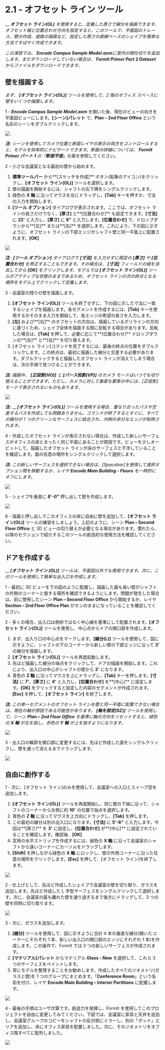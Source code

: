 # 2.1 - オフセット ライン ツール

__ _**オフセット ライン(OL)**_ _を使用すると、定義した厚さで線分を描画できます。オフセット幅と位置合わせ方向を設定すると、このツールで、平面図のトレース、壁の作成、道路の描画など、設定した厚さの直線ベースのシェイプを簡単な方法ですばやく作成できます。_

_この演習では、_ _**Encode Campus Sample Model.axm**に室内の間仕切りを追加します。まだダウンロードしていない場合は、_ _**FormIt Primer Part 2 Dataset**からファイルをダウンロードできます。_

## 壁を描画する

_まず、_ _**[オフセット ライン(OL)]**_ _ツールを使用して、2 階のオフィス スペースに壁をいくつか描画します。_

1 - _**Encode Campus Sample Model.axm**_ を開いた後、現在のビューの向きを平面図ビューにします。**[シーン]パレット** で、**Plan – 2nd Floor Office** という名前のシーンをダブルクリックします。

![](<../../.gitbook/assets/0\_orienting-view\_annotated\_edited\_edited-again (1).png>)

_**注:**_ _シーンを使用してカメラ位置と断面レイヤの表示の両方をコントロールすると、モデルを効率的にナビゲートできます。断面の詳細については、_ _**FormIt Primer パート 1**_ _の「**断面平面**_」の章を参照してください。

2 _**-**_ 小さな会議室となる最初の壁から始めます。

1. **標準ツールバー** から**[スケッチを作成]** ボタン(鉛筆のアイコン)をクリックし、**[オフセット ライン(OL)]** ツールを選択します。
2. 壁の描画を開始するには、シャフトの左下隅をシングルクリックします。
3. 緑色の **X 軸** に沿ってマウスを左にドラッグし、**[Tab]** キーを押すか、寸法の入力を開始します。
4. **[ツール オプション]** ダイアログが表示されます。ここでは、オフセット ラインの長さだけでなく、**[厚さ]** と**[位置合わせ]** も設定できます。**[寸法]** に **22'** と入力し、**[厚さ]** に **6"** と入力します。**[位置合わせ]** で、ドロップダウンから**[左]** または**[右]** を選択します。これにより、下の図に示すように、オフセット ラインの下部エッジがシャフト壁と同一平面上に配置されます。**[OK]**

![](../../.gitbook/assets/1\_first-offset-line\_combined\_annotated\_edited.png)

_**注**_ _:_ _**[ツール オプション]**_ _ダイアログで_ _**[寸法]** を入力せずに既定の_ _**[厚さ]**_ _や_ _**[位置合わせ]**_ _を修正することもできます。その場合は、_ _**[寸法]**_ _フィールドの値を消去してから_ _**[OK]** をクリックします。モデルでは_ _**[オフセット ライン(OL)]**_ _ツールがアクティブな状態のままであるため、オフセット ラインの次の終点となる場所をモデル上でクリックして定義します。_

3 - 会議室の残りの壁を描画します。

1. **[オフセット ライン(OL)]** ツールを終了せずに、下の図に示した寸法に一致するシェイプを描画します。各セグメントを作成するには、**[Tab]** キーを使用するかそのまま入力を開始して、各エッジの希望の長さを入力します。
2. **[左]** および**[右]** のオフセットの方向は、描画しているポリラインの方向に基づくため、シェイプ全体を描画する間に反転する場合があります。反転した場合は、**[Tab]** を押して、必要に応じて**[位置合わせ]** ドロップダウンの**[左]** と**[右]** を切り替えます。
3. [オフセット ライン]コマンドを完了するには、最後の終点の位置をダブルクリックします。この終点は、最初に描画した線分と交差する必要があります。ダブルクリックすると描画したオフセット ラインが消えてしまう場合は、次の手順で見つけることができます。

_**注:**_ _描画中、_ _**[正投影(VO)]**_ _と_ _**[パース投影(VP)]**_ _のカメラ モードはいつでも切り替えることができます。ただし、カメラに対して垂直な要素の中には、[正投影]モードで表示されないものもあります。_

![](<../../.gitbook/assets/2 (10).png>)

_**注:**_ __ _**[オフセット ライン(OL)]**_ _ツールを使用する場合、重なり合ったパスや交差するパスを作成しても問題ありません。コマンドが終了するとすぐに、すべての線分が 1 つのクリーンなサーフェスに結合され、内側の余分なエッジが削除されます。_

4 - 作成したオフセット ラインが表示されない場合は、作成した新しいサーフェスがオフィスの床とまったく同じ平面にあることが原因です。ビューを少しオービットして、描画したオフセット ラインが床のサーフェスと干渉していることを確認します。面の任意の場所をシングルクリックして選択します。

_**注:**_ _この新しいサーフェスを選択できない場合は、[Spacebar]を使用して選択オプション間を移動するか、レイヤ_ _**Encode Main Building - Floors**_ _を一時的にオフにします。_

![](<../../.gitbook/assets/3 (14).png>)

5 - シェイプを垂直に **8'-0"** 押し出して壁を作成します。

![](<../../.gitbook/assets/4 (15).png>)

6 - 描画と押し出しでこのオフィスの床に自由に壁を追加して、**[オフセット ライン(OL)]** ツールの練習をしましょう。上記のように、シーン **Plan – Second Floor Office** と 3D ビューの切り替えが必要となる場合があります。慣れたら、以降のセクションで紹介するこのツールの創造的な使用方法を確認してください。

## ドアを作成する

__ _**[オフセット ライン**_ _**(OL)]**_ _ツールは、平面図以外でも使用できます。次に、このツールを使用して簡単な出入口を作成します。_

1 - 最初に 3D ビューを下の図のように配置し、描画した最も長い壁がシャフトの外側のコーナーと接する場所を確認できるようにします。問題が発生した場合は、前に使用したシーン **Plan – Second Floor Office** から開始するか、レイヤ **Section – 2nd Floor Office Plan** がオンのままになっていることを確認してください。

2 - 多くの場合、出入口は側枠ではなく中心線を基準にして配置されます。**[オフセット ライン(OL)]** ツールを使用し、中心点からドアの開口部を作成します。

1. まず、出入り口の中心点をマークします。**[線分(L)]** ツールを使用して、図に示すように、シャフトの下のコーナーから新しい壁の下部エッジに沿って **3'** の線分を描画します。
2. **[オフセット ライン(OL)]** ツールを再度起動します。
3. 先ほど描画した線分の端点をクリックして、ドアの描画を開始します。これにより、出入口の中心がシャフトの壁から **3'** になります。
4. 青色の **Z 軸** に沿ってマウスを上にドラッグし、**[Tab]** キーを押します。**[寸法]** に **7'**、**[厚さ]** に **4'** と入力し、**[位置合わせ]** を**[中心]** に設定します。**[OK]** をクリックすると設定した内容のセグメントが作成されます。**[Esc]** を押して、**[オフセット ライン]** を終了します。

_**注:**_ _この単一セグメントのオフセット ラインを壁と同一平面に配置できない場合は、現在の軸が原因である可能性があります。_ _**[軸を設定(SZ)]**_ _ツールを使用して、シーン_ _**Plan – 2nd Floor Office**_ _を基準に軸の方向をリセットすると、緑色の **X 軸** が左を指し、赤色の **Y 軸** が上を指すようになります。_

![](<../../.gitbook/assets/5 (8).png>)

3 - 出入口の輪郭を開口部に変更するには、先ほど作成した面をシングルクリックし、壁を通って消えるまでドラッグします。

![](<../../.gitbook/assets/6 (5).png>)

## 自由に創作する

1 - 次に、[オフセット ライン]のみを使用して、会議室への入口とスイープ窓を追加します。

1. **[オフセット ライン(OL)]** ツールを再度開始し、同じ壁の下端に沿って、シャフトのコーナーから左側に約 **10'** の位置で始点を選択します。
2. 青色の **Z 軸** に沿ってマウスを上方向にドラッグし、**[Tab]** を押します。
3. この最初の線分は別の出入口になります。**[寸法]** に **5'-6"** と入力します。今回は**[厚さ]** を **3'** に設定し、**[位置合わせ]** が**[中心]** に設定されていることを確認します。確認後、**[OK]**
4. 窓用の水平ストリップを作成するには、緑色の **X 軸** に沿って会議室のシャフトから遠いコーナーにカーソルをドラッグします。
5. **[Shift]** を押しながら緑色の **X 軸** にロックし、壁の外側コーナーに沿った任意の場所をクリックします。**[Esc]** を押して、[オフセット ライン]を終了します。

![](<../../.gitbook/assets/7 (6).png>)

2 - 仕上げとして、先ほど作成したシェイプで会議室の壁を切り取り、ガラスを追加します。先ほど作成した L 字型サーフェスをシングルクリックして選択します。次に、会議室の最も離れた壁を通り過ぎるまで後方にドラッグして、3 つの壁を同時に切り取ります。

![](<../../.gitbook/assets/8 (2).png>)

3 - 次に、ガラスを追加します。

1. **[線分]** ツールを使用して、図に示すように合計 4 本の垂直な線分(開いたコーナーにそれぞれ 1 本、新しい出入口の開口部のエッジにそれぞれ 1 本)を作成します。この操作で、FormIt では 3 つの新しいサーフェスが作成されます。
2. **[マテリアル]パレット** からマテリアル **Glass - New** を選択して、これら 3 つのサーフェスをペイントします。
3. 常にモデルを整理することをお勧めします。作成したすべてのジオメトリ(ガラスと壁)を 1 つのグループにまとめます。「**Conference Room**」という名前を付け、レイヤ **Encode Main Building – Interior Partitions** に配置します。

![](<../../.gitbook/assets/9 (4).png>)

4 - 最後の手順はユーザ次第です。創造力を発揮し、FormIt を使用してこのプロジェクトを自由に変更してみてください。下図では、会議室に家具と天井を追加し、会議室グループのコピーをシャフトの反対側にミラーし、別の「ポッド」エリアを追加し、床にオフィス家具を配置しました。次に、そのジオメトリをオフィス階すべてに配列しました。

![](../../.gitbook/assets/10\_finished.png)
